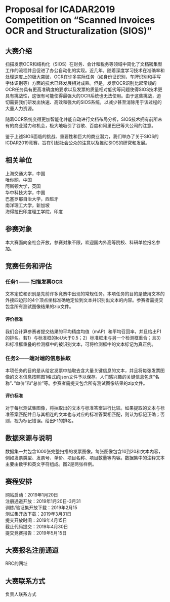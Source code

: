 # Proposal for ICADAR2019 Competition on “Scanned Invoices OCR and Structuralization (SIOS)”
## 大赛介绍
扫描发票OCR和结构化（SIOS）在财务、会计和税务等领域中简化了文档密集型工作的流程并且促进了办公自动化的实现。近几年，随着深度学习技术在准确率和处理速度上的极大突破，OCR在许多实际任务（如身份证识别，车牌识别和手写字体识别等）方面的技术已经发展相对成熟。但是，发票OCR识别比起常规的OCR任务具有更高准确度的要求以及发票的质量相对低劣等问题使得SIOS技术更具有挑战性，这很有可能使得最强大的OCR系统也无法使用。由于这些挑战，迫切需要我们研发出快速、高效和强大的SIOS系统，以减少甚至消除用于该过程的大量人力资源。

随着OCR系统变得更加智能化并能自动进行文档布局分析，SIOS技术拥有前所未有的商业潜力和机会，极大地吸引了谷歌、百度和阿里巴巴等大公司的注意。

鉴于上述SIOS面临的挑战、重要性和巨大的商业潜力，我们举办了关于SIOS的ICDAR2019竞赛，旨在引起社会公众的注意以及推动SIOS的研究和发展。
## 相关单位
上海交通大学，中国<br />
唯你网，中国<br />
阿斯顿大学，英国<br />
华中科技大学，中国<br />
巴塞罗那自治大学，西班牙<br />
南洋理工大学，新加坡<br />
海得拉巴印度理工学院，印度<br />
## 参赛对象
本大赛面向全社会开放，参赛对象不限，欢迎国内外高等院校、科研单位报名参加。
## 竞赛任务和评估
### 任务1 —— 扫描发票OCR
文本定位和识别是先前许多竞赛中出现的常规任务。本项任务的目的是使用文本的外接四边形的4个顶点坐标准确地定位到文本并识别出文本的内容。参赛者需提交包含所有测试图像结果的zip文件。
#### 评价标准
我们会计算参赛者提交结果的平均精度均值（mAP）和平均召回率，并且给出F1的排名。若1）与标准框的IoU大于0.5；2）标准框未与另一个检测框重合；且3）和标准框重叠的检测框中的被识别文本，可将检测框中的文本标记为真正例。
### 任务2——端对端的信息抽取
本项任务的目的是从给定发票中抽取去含大量关键信息的文本，并且将每张发票图像的文本信息按照图1格式的json文件予以保存。人们感兴趣的关键信息包含”名称”、”单价”和”总价”等。参赛者需提交包含所有测试图像结果的zip文件。
#### 评价标准
对于每张测试集图像，将抽取出的文本与标准答案进行比较。如果提取的文本与标准答案匹配并且与其相连的文本也与对应的标准答案相匹配，则认为标记正确；否则，视为标记错误。给出F1的排名。
## 数据来源与说明
数据集一共包含1000张完整扫描的发票图像。每张图像包含10到20和文本内容，例如发票类型、发票号、单价、项目名称、项目数量等内容。数据集中的注释文本主要由数字和英文字符组成。图2是两张样例。
## 赛程安排
网站启动：2019年1月20日<br />
注册通道开放：2019年1月20日-3月31<br />
训练/验证集开放下载：2019年2月15<br />
测试集开放下载：2019年3月31日<br />
提交开放时间：2019年4月15日<br />
截止代码提交：2019年4月30日<br />
提交竞赛报告：2019年5月15日
## 大赛报名注册通道
RRC的网址
## 大赛联系方式
负责人联系方式
